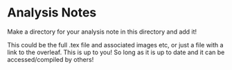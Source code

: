 # Analysis Notes

Make a directory for your analysis note in this directory and add it!

This could be the full .tex file and associated images etc, or just a file with a link to the overleaf. This is up to you! So long as it is up to date and it can be accessed/compiled by others!